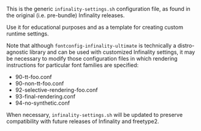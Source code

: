 
This is the generic `infinality-settings.sh` configuration file, as found
in the original (i.e. pre-bundle) Infinality releases.

Use it for educational purposes and as a template for creating custom
runtime settings.

Note that although `fontconfig-infinality-ultimate` is technically a
distro-agnostic library and can be used with customized Infinality settings,
it may be necessary to modify those configuration files in which rendering
instructions for particular font families are specified:

* 90-tt-foo.conf
* 90-non-tt-foo.conf
* 92-selective-rendering-foo.conf
* 93-final-rendering.conf
* 94-no-synthetic.conf

When necessary, `infinality-settings.sh` will be updated to preserve
compatibility with future releases of Infinality and freetype2.

